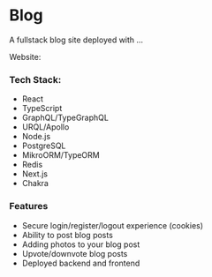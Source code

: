 # Blog

A fullstack blog site deployed with ...

Website:

### Tech Stack:

- React
- TypeScript
- GraphQL/TypeGraphQL
- URQL/Apollo
- Node.js
- PostgreSQL
- MikroORM/TypeORM
- Redis
- Next.js
- Chakra

### Features

- Secure login/register/logout experience (cookies)
- Ability to post blog posts
- Adding photos to your blog post
- Upvote/downvote blog posts
- Deployed backend and frontend
